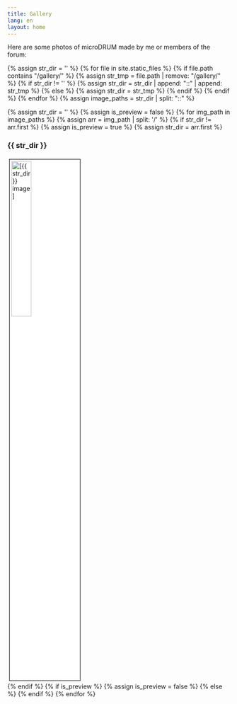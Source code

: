 ```yaml
---
title: Gallery
lang: en
layout: home
---
```

Here are some photos of microDRUM made by me or members of the forum:

{% assign str_dir = '' %}
{% for file in site.static_files %}
    {% if file.path contains "/gallery/" %}
        {% assign str_tmp = file.path | remove: "/gallery/" %}
        {% if str_dir != '' %}
            {% assign str_dir = str_dir | append: "::" | append: str_tmp %}
        {% else %}
            {% assign str_dir = str_tmp %}
        {% endif %}
    {% endif %}
{% endfor %}
{% assign image_paths = str_dir | split: "::" %}

{% assign str_dir = '' %}
{% assign is_preview = false %}
{% for img_path in image_paths %}
    {% assign arr = img_path | split: '/' %}
    {% if str_dir != arr.first %}
        {% assign is_preview = true %}
        {% assign str_dir = arr.first %}
<h3>{{ str_dir }}</h3>
<div class="album">
    <a href="/gallery/{{ img_path }}" data-lightbox="{{ str_dir }}">
        <img src="/gallery/{{ img_path }}" alt="[{{ str_dir }} image]" style="background-color:white;width:30%;padding:4px;border:1px solid black;margin:4px">
    </a>
</div>
    {% endif %}
    {% if is_preview %}
        {% assign is_preview = false %}
    {% else %}
<a href="/gallery/{{ img_path }}" data-lightbox="{{ str_dir }}"></a>
    {% endif %}
{% endfor %}
